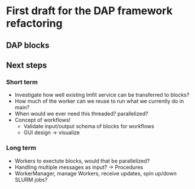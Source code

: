 # First draft for the DAP framework refactoring

## DAP blocks

## Next steps

### Short term

- Investigate how well existing lmfit service can be transferred to blocks?
- How much of the worker can we reuse to run what we currently do in main?
- When would we ever need this threaded? parallelized?
- Concept of workflows!
    - Validate input/output schema of blocks for workflows
    - GUI design -> visualize

### Long term

- Workers to exectute blocks, would that be parallelized?
- Handling multiple messages as input? -> Procedures
- WorkerManager, manage Workers, receive updates, spin up/down SLURM jobs?
